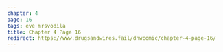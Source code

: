 ```yaml
---
chapter: 4
page: 16
tags: eve mrsvodila
title: Chapter 4 Page 16
redirect: https://www.drugsandwires.fail/dnwcomic/chapter-4-page-16/
---
```

